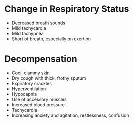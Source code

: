 # Change in Respiratory Status

* Decreased breath sounds 
* Mild tachycardia
* Mild tachypnea 
* Short of breath, especially on exertion

# Decompensation

* Cool, clammy skin 
* Dry cough with thick, frothy sputum 
* Expiratory crackles 
* Hyperventilation 
* Hypocapnia 
* Use of accessory muscles 
* Increased blood pressure 
* Tachycardia 
* Increasing anxiety and agitation, restlessness, confusion
